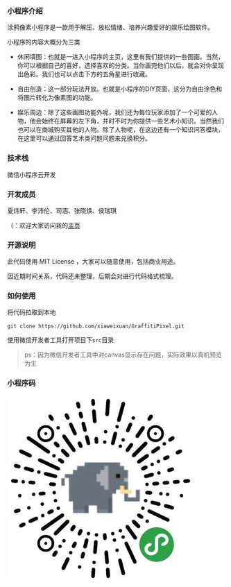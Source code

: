 ### 小程序介绍

涂鸦像素小程序是一款用于解压、放松情绪、培养兴趣爱好的娱乐绘图软件。

小程序的内容大概分为三类

* 休闲填图：也就是一进入小程序的主页，这里有我们提供的一些图画。当然，你可以根据自己的喜好，选择喜欢的分类。当你画完他们以后，就会对你呈现出色彩。我们也可以点击下方的五角星进行收藏。

* 自由创造：这一部分玩法开放。也就是小程序的DIY页面，这分为自由涂色和将图片转化为像素图的功能。

* 娱乐周边：除了这些画图功能外呢，我们还为每位玩家添加了一个可爱的人物，他会始终在屏幕的左下角，并时不时为你提供一些艺术小知识。当然我们也可以在商城购买其他的人物。除了人物呢，在这边还有一个知识问答模块，在这里可以通过回答艺术类问题问题来兑换积分。

### 技术栈

微信小程序云开发

### 开发成员

夏炜轩、李沛伦、司涵、张晓焕、侯瑞琪

（：欢迎大家访问我的[主页](http://xiawx.top)

### 开源说明

此代码使用 MIT License ，大家可以随意使用，包括商业用途。

因近期时间关系，代码还未整理，后期会对进行代码格式梳理。

### 如何使用

将代码拉取到本地

```
git clone https://github.com/xiaweixuan/GraffitiPixel.git
```

使用微信开发者工具打开项目下`src`目录

> ps：因为微信开发者工具中对canvas显示存在问题，实际效果以真机预览为主

### 小程序码

![](.\assets\1.jpg)